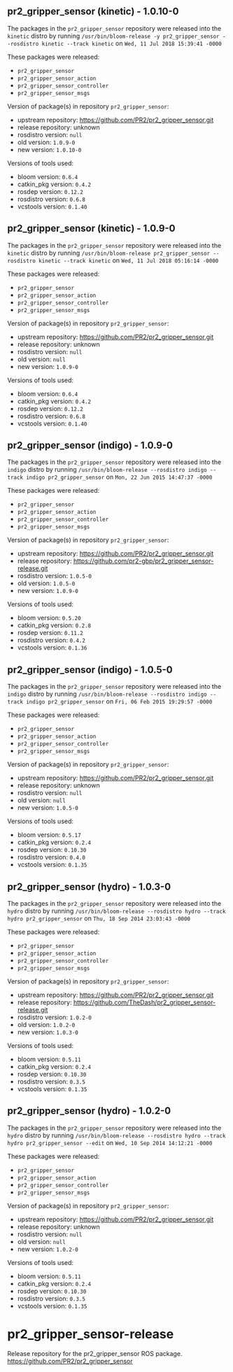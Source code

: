 ## pr2_gripper_sensor (kinetic) - 1.0.10-0

The packages in the `pr2_gripper_sensor` repository were released into the `kinetic` distro by running `/usr/bin/bloom-release -y pr2_gripper_sensor --rosdistro kinetic --track kinetic` on `Wed, 11 Jul 2018 15:39:41 -0000`

These packages were released:
- `pr2_gripper_sensor`
- `pr2_gripper_sensor_action`
- `pr2_gripper_sensor_controller`
- `pr2_gripper_sensor_msgs`

Version of package(s) in repository `pr2_gripper_sensor`:

- upstream repository: https://github.com/PR2/pr2_gripper_sensor.git
- release repository: unknown
- rosdistro version: `null`
- old version: `1.0.9-0`
- new version: `1.0.10-0`

Versions of tools used:

- bloom version: `0.6.4`
- catkin_pkg version: `0.4.2`
- rosdep version: `0.12.2`
- rosdistro version: `0.6.8`
- vcstools version: `0.1.40`


## pr2_gripper_sensor (kinetic) - 1.0.9-0

The packages in the `pr2_gripper_sensor` repository were released into the `kinetic` distro by running `/usr/bin/bloom-release pr2_gripper_sensor --rosdistro kinetic --track kinetic` on `Wed, 11 Jul 2018 05:16:14 -0000`

These packages were released:
- `pr2_gripper_sensor`
- `pr2_gripper_sensor_action`
- `pr2_gripper_sensor_controller`
- `pr2_gripper_sensor_msgs`

Version of package(s) in repository `pr2_gripper_sensor`:

- upstream repository: https://github.com/PR2/pr2_gripper_sensor.git
- release repository: unknown
- rosdistro version: `null`
- old version: `null`
- new version: `1.0.9-0`

Versions of tools used:

- bloom version: `0.6.4`
- catkin_pkg version: `0.4.2`
- rosdep version: `0.12.2`
- rosdistro version: `0.6.8`
- vcstools version: `0.1.40`


## pr2_gripper_sensor (indigo) - 1.0.9-0

The packages in the `pr2_gripper_sensor` repository were released into the `indigo` distro by running `/usr/bin/bloom-release --rosdistro indigo --track indigo pr2_gripper_sensor` on `Mon, 22 Jun 2015 14:47:37 -0000`

These packages were released:
- `pr2_gripper_sensor`
- `pr2_gripper_sensor_action`
- `pr2_gripper_sensor_controller`
- `pr2_gripper_sensor_msgs`

Version of package(s) in repository `pr2_gripper_sensor`:
- upstream repository: https://github.com/PR2/pr2_gripper_sensor.git
- release repository: https://github.com/pr2-gbp/pr2_gripper_sensor-release.git
- rosdistro version: `1.0.5-0`
- old version: `1.0.5-0`
- new version: `1.0.9-0`

Versions of tools used:
- bloom version: `0.5.20`
- catkin_pkg version: `0.2.8`
- rosdep version: `0.11.2`
- rosdistro version: `0.4.2`
- vcstools version: `0.1.36`


## pr2_gripper_sensor (indigo) - 1.0.5-0

The packages in the `pr2_gripper_sensor` repository were released into the `indigo` distro by running `/usr/bin/bloom-release --rosdistro indigo --track indigo pr2_gripper_sensor` on `Fri, 06 Feb 2015 19:29:57 -0000`

These packages were released:
- `pr2_gripper_sensor`
- `pr2_gripper_sensor_action`
- `pr2_gripper_sensor_controller`
- `pr2_gripper_sensor_msgs`

Version of package(s) in repository `pr2_gripper_sensor`:
- upstream repository: https://github.com/PR2/pr2_gripper_sensor.git
- release repository: unknown
- rosdistro version: `null`
- old version: `null`
- new version: `1.0.5-0`

Versions of tools used:
- bloom version: `0.5.17`
- catkin_pkg version: `0.2.4`
- rosdep version: `0.10.30`
- rosdistro version: `0.4.0`
- vcstools version: `0.1.35`


## pr2_gripper_sensor (hydro) - 1.0.3-0

The packages in the `pr2_gripper_sensor` repository were released into the `hydro` distro by running `/usr/bin/bloom-release --rosdistro hydro --track hydro pr2_gripper_sensor` on `Thu, 18 Sep 2014 23:03:43 -0000`

These packages were released:
- `pr2_gripper_sensor`
- `pr2_gripper_sensor_action`
- `pr2_gripper_sensor_controller`
- `pr2_gripper_sensor_msgs`

Version of package(s) in repository `pr2_gripper_sensor`:
- upstream repository: https://github.com/PR2/pr2_gripper_sensor.git
- release repository: https://github.com/TheDash/pr2_gripper_sensor-release.git
- rosdistro version: `1.0.2-0`
- old version: `1.0.2-0`
- new version: `1.0.3-0`

Versions of tools used:
- bloom version: `0.5.11`
- catkin_pkg version: `0.2.4`
- rosdep version: `0.10.30`
- rosdistro version: `0.3.5`
- vcstools version: `0.1.35`


## pr2_gripper_sensor (hydro) - 1.0.2-0

The packages in the `pr2_gripper_sensor` repository were released into the `hydro` distro by running `/usr/bin/bloom-release --rosdistro hydro --track hydro pr2_gripper_sensor --edit` on `Wed, 10 Sep 2014 14:12:21 -0000`

These packages were released:
- `pr2_gripper_sensor`
- `pr2_gripper_sensor_action`
- `pr2_gripper_sensor_controller`
- `pr2_gripper_sensor_msgs`

Version of package(s) in repository `pr2_gripper_sensor`:
- upstream repository: https://github.com/PR2/pr2_gripper_sensor.git
- release repository: unknown
- rosdistro version: `null`
- old version: `null`
- new version: `1.0.2-0`

Versions of tools used:
- bloom version: `0.5.11`
- catkin_pkg version: `0.2.4`
- rosdep version: `0.10.30`
- rosdistro version: `0.3.5`
- vcstools version: `0.1.35`


pr2_gripper_sensor-release
==========================

Release repository for the pr2_gripper_sensor ROS package. https://github.com/PR2/pr2_gripper_sensor
